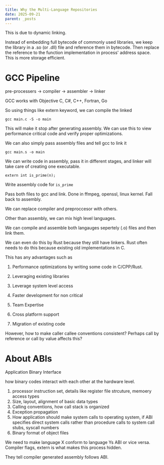 ```yaml
---
title: Why the Multi-Language Repositories
date: 2025-09-21
parent: _posts
---
```


This is due to dynamic linking.


Instead of embedding full bytecode of commonly used libraries, we keep the library in a .so (or .dll) file and reference them in bytecode. Then replace the reference to the function implementation in process' address space. This is more storage efficient.
 

# GCC Pipeline
pre-processers -> compiler -> assembler -> linker

GCC works with Objective C, C#, C++, Fortran, Go

So using things like extern keyword, we can compile the linked

```
gcc main.c -S -o main
```
This will make it stop after generating assembly. We can use this to view performance critical code and verify proper optimizations. 

 We can  also simply pass assembly files and tell gcc to link it

 ```
 gcc main.s -o main
 ```
We can write code in assembly, pass it in different stages, and linker will take care of creating one executable.

```
extern int is_prime(n);
```

Write assembly code for ```is_prime```


Pass both files to gcc and link.
Done in ffmpeg, openssl, linux kernel. Fall back to assembly.


We can replace compiler and preproccesor with others. 

Other than assembly, we can mix high level languages.

We can compile and assemble  both langauges sepertely (.o) files and then link them.

We can even do this by Rust because they still have linkers. Rust often needs to do this because existing old implementations in C.

This has any advantages such as 
1. Performance optimizations by writing some code in C/CPP/Rust.

2. Leveraging existing libraries

3. Leverage system level access
4. Faster development for non critical
5. Team Expertise
6. Cross platform support
7. Migration of existing code 



However, how to make caller callee conventions consistent? Perhaps call by reference or call by value affects this?


# About ABIs
Application Binary Interface

how binary codes interact with each other at the hardware level.

1. processor instruction set, details like register file strcuture, memoery access types
2. Size, layout, alignment of basic data types
3. Calling conventions, how call stack is organized
4. Exception propagation
5. How application should make system calls to operating system, if ABI specifies direct system calls rather than procedure calls to system call stubs, syscall numbers
6. Binary format of object files

We need to make language X conform to language Ys ABI or vice versa. 
Compiler flags, extern is what makes this process hidden. 

They tell compiler generated assembly follows ABI.
